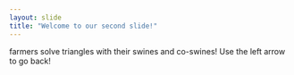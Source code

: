 ```yaml
---
layout: slide
title: "Welcome to our second slide!"
---
```

farmers solve triangles with their swines and co-swines!
Use the left arrow to go back!
